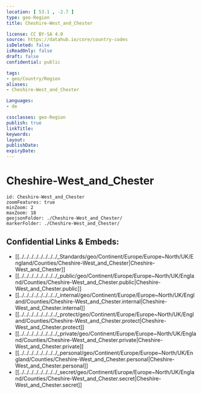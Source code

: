 ```yaml
---
location: [ 53.1 , -2.7 ] 
type: geo-Region
title: Cheshire-West_and_Chester

license: CC BY-SA 4.0
source: https://datahub.io/core/country-codes
isDeleted: false
isReadOnly: false
draft: false
confidential: public

tags:
- geo/Country/Region
aliases:
- Cheshire-West_and_Chester

Languages:
- de

cssclasses: geo-Region
publish: true
linkTitle: 
keywords: 
layout: 
publishDate: 
expiryDate: 
---
```


# Cheshire-West_and_Chester

```leaflet
id: Cheshire-West_and_Chester
zoomFeatures: true 
minZoom: 2 
maxZoom: 18
geojsonFolder: ./Cheshire-West_and_Chester/
markerFolder: ./Cheshire-West_and_Chester/
```


## Confidential Links & Embeds: 
- [[../../../../../../../../_Standards/geo/Continent/Europe/Europe~North/UK/England/Counties/Cheshire-West_and_Chester|Cheshire-West_and_Chester]] 
- [[../../../../../../../../_public/geo/Continent/Europe/Europe~North/UK/England/Counties/Cheshire-West_and_Chester.public|Cheshire-West_and_Chester.public]] 
- [[../../../../../../../../_internal/geo/Continent/Europe/Europe~North/UK/England/Counties/Cheshire-West_and_Chester.internal|Cheshire-West_and_Chester.internal]] 
- [[../../../../../../../../_protect/geo/Continent/Europe/Europe~North/UK/England/Counties/Cheshire-West_and_Chester.protect|Cheshire-West_and_Chester.protect]] 
- [[../../../../../../../../_private/geo/Continent/Europe/Europe~North/UK/England/Counties/Cheshire-West_and_Chester.private|Cheshire-West_and_Chester.private]] 
- [[../../../../../../../../_personal/geo/Continent/Europe/Europe~North/UK/England/Counties/Cheshire-West_and_Chester.personal|Cheshire-West_and_Chester.personal]] 
- [[../../../../../../../../_secret/geo/Continent/Europe/Europe~North/UK/England/Counties/Cheshire-West_and_Chester.secret|Cheshire-West_and_Chester.secret]] 

